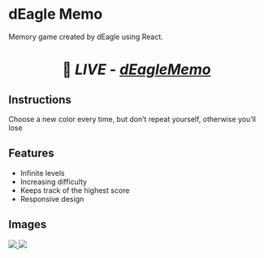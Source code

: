 # dEagle Memo

Memory game created by dEagle using React.
# <p align='center'> 🔗 _LIVE_ - [_**dEagleMemo**_](https://deaglememo.netlify.app/)</p>

## Instructions

Choose a new color every time, but don’t repeat yourself, otherwise you’ll lose

## Features

- Infinite levels
- Increasing difficulty
- Keeps track of the highest score
- Responsive design

## Images

<a href="https://deaglememo.netlify.app" target="_blank">
  <img src="https://i.imgur.com/e9coOM3.png"> 
</a>

<a href="https://deaglememo.netlify.app" target="_blank">
  <img src="https://i.imgur.com/cGjcL2V.png"> 
</a>


